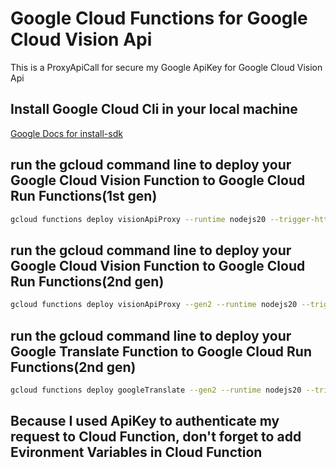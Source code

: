 # Google Cloud Functions for Google Cloud Vision Api

This is a ProxyApiCall for secure my Google ApiKey for Google Cloud Vision Api

## Install Google Cloud Cli in your local machine

[Google Docs for install-sdk](https://cloud.google.com/sdk/docs/install-sdk)

## run the gcloud command line to deploy your Google Cloud Vision Function to Google Cloud Run Functions(1st gen)

```bash
gcloud functions deploy visionApiProxy --runtime nodejs20 --trigger-http --allow-unauthenticated
```

## run the gcloud command line to deploy your Google Cloud Vision Function to Google Cloud Run Functions(2nd gen)

```bash
gcloud functions deploy visionApiProxy --gen2 --runtime nodejs20 --trigger-http --allow-unauthenticated
```

## run the gcloud command line to deploy your Google Translate Function to Google Cloud Run Functions(2nd gen)

```bash
gcloud functions deploy googleTranslate --gen2 --runtime nodejs20 --trigger-http --allow-unauthenticated
```

## Because I used ApiKey to authenticate my request to Cloud Function, don't forget to add Evironment Variables in Cloud Function
